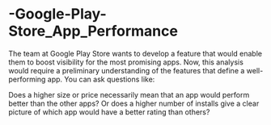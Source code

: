 # -Google-Play-Store_App_Performance
The team at Google Play Store wants to develop a feature that would enable them to boost visibility for the most promising apps. Now, this analysis would require a preliminary understanding of the features that define a well-performing app. You can ask questions like:

Does a higher size or price necessarily mean that an app would perform better than the other apps?
Or does a higher number of installs give a clear picture of which app would have a better rating than others?

